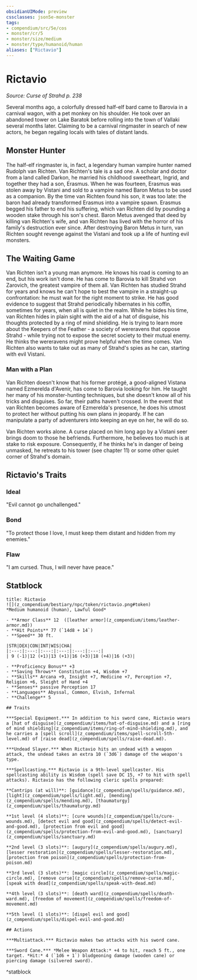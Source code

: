 ```yaml
---
obsidianUIMode: preview
cssclasses: json5e-monster
tags:
- compendium/src/5e/cos
- monster/cr/5
- monster/size/medium
- monster/type/humanoid/human
aliases: ["Rictavio"]
---
```

# Rictavio
*Source: Curse of Strahd p. 238*  

Several months ago, a colorfully dressed half-elf bard came to Barovia in a carnival wagon, with a pet monkey on his shoulder. He took over an abandoned tower on Lake Baratok before rolling into the town of Vallaki several months later. Claiming to be a carnival ringmaster in search of new actors, he began regaling locals with tales of distant lands.

## Monster Hunter

The half-elf ringmaster is, in fact, a legendary human vampire hunter named Rudolph van Richten. Van Richten's tale is a sad one. A scholar and doctor from a land called Darkon, he married his childhood sweetheart, Ingrid, and together they had a son, Erasmus. When he was fourteen, Erasmus was stolen away by Vistani and sold to a vampire named Baron Metus to be used as a companion. By the time van Richten found his son, it was too late: the baron had already transformed Erasmus into a vampire spawn. Erasmus begged his father to end his suffering, which van Richten did by pounding a wooden stake through his son's chest. Baron Metus avenged that deed by killing van Richten's wife, and van Richten has lived with the horror of his family's destruction ever since. After destroying Baron Metus in turn, van Richten sought revenge against the Vistani and took up a life of hunting evil monsters.

## The Waiting Game

Van Richten isn't a young man anymore. He knows his road is coming to an end, but his work isn't done. He has come to Barovia to kill Strahd von Zarovich, the greatest vampire of them all. Van Richten has studied Strahd for years and knows he can't hope to best the vampire in a straight-up confrontation: he must wait for the right moment to strike. He has good evidence to suggest that Strahd periodically hibernates in his coffin, sometimes for years, when all is quiet in the realm. While he bides his time, van Richten hides in plain sight with the aid of a hat of disguise, his thoughts protected by a ring of mind shielding. He is trying to learn more about the Keepers of the Feather - a society of wereravens that oppose Strahd - while trying not to expose the secret society to their mutual enemy. He thinks the wereravens might prove helpful when the time comes. Van Richten also wants to take out as many of Strahd's spies as he can, starting with evil Vistani.

### Man with a Plan

 Van Richten doesn't know that his former protégé, a good-aligned Vistana named Ezmerelda d'Avenir, has come to Barovia looking for him. He taught her many of his monster-hunting techniques, but she doesn't know all of his tricks and disguises. So far, their paths haven't crossed. In the event that van Richten becomes aware of Ezmerelda's presence, he does his utmost to protect her without putting his own plans in jeopardy. If he can manipulate a party of adventurers into keeping an eye on her, he will do so.

Van Richten works alone. A curse placed on him long ago by a Vistani seer brings doom to those he befriends. Furthermore, he believes too much is at stake to risk exposure. Consequently, if he thinks he's in danger of being unmasked, he retreats to his tower (see chapter 11) or some other quiet corner of Strahd's domain.

## Rictavio's Traits

### Ideal

"Evil cannot go unchallenged."

### Bond

"To protect those I love, I must keep them distant and hidden from my enemies."

### Flaw

"I am cursed. Thus, I will never have peace."

## Statblock

```ad-statblock
title: Rictavio
![](z_compendium/bestiary/npc/token/rictavio.png#token)
*Medium humanoid (human), Lawful Good*

- **Armor Class** 12  ([leather armor](z_compendium/items/leather-armor.md))
- **Hit Points** 77 (`14d8 + 14`)
- **Speed** 30 ft.

|STR|DEX|CON|INT|WIS|CHA|
|:---:|:---:|:---:|:---:|:---:|:---:|
| 9 (-1)|12 (+1)|13 (+1)|16 (+3)|18 (+4)|16 (+3)|

- **Proficiency Bonus** +3
- **Saving Throws** Constitution +4, Wisdom +7
- **Skills** Arcana +9, Insight +7, Medicine +7, Perception +7, Religion +6, Sleight of Hand +4
- **Senses** passive Perception 17
- **Languages** Abyssal, Common, Elvish, Infernal
- **Challenge** 5

## Traits

***Special Equipment.*** In addition to his sword cane, Rictavio wears a [hat of disguise](z_compendium/items/hat-of-disguise.md) and a [ring of mind shielding](z_compendium/items/ring-of-mind-shielding.md), and he carries a [spell scroll](z_compendium/items/spell-scroll-5th-level.md) of [raise dead](z_compendium/spells/raise-dead.md).

***Undead Slayer.*** When Rictavio hits an undead with a weapon attack, the undead takes an extra 10 (`3d6`) damage of the weapon's type.

***Spellcasting.*** Rictavio is a 9th-level spellcaster. His spellcasting ability is Wisdom (spell save DC 15, +7 to hit with spell attacks). Rictavio has the following cleric spells prepared:

**Cantrips (at will)**: [guidance](z_compendium/spells/guidance.md), [light](z_compendium/spells/light.md), [mending](z_compendium/spells/mending.md), [thaumaturgy](z_compendium/spells/thaumaturgy.md)

**1st level (4 slots)**: [cure wounds](z_compendium/spells/cure-wounds.md), [detect evil and good](z_compendium/spells/detect-evil-and-good.md), [protection from evil and good](z_compendium/spells/protection-from-evil-and-good.md), [sanctuary](z_compendium/spells/sanctuary.md)

**2nd level (3 slots)**: [augury](z_compendium/spells/augury.md), [lesser restoration](z_compendium/spells/lesser-restoration.md), [protection from poison](z_compendium/spells/protection-from-poison.md)

**3rd level (3 slots)**: [magic circle](z_compendium/spells/magic-circle.md), [remove curse](z_compendium/spells/remove-curse.md), [speak with dead](z_compendium/spells/speak-with-dead.md)

**4th level (3 slots)**: [death ward](z_compendium/spells/death-ward.md), [freedom of movement](z_compendium/spells/freedom-of-movement.md)

**5th level (1 slots)**: [dispel evil and good](z_compendium/spells/dispel-evil-and-good.md)

## Actions

***Multiattack.*** Rictavio makes two attacks with his sword cane.

***Sword Cane.*** *Melee Weapon Attack:* +4 to hit, reach 5 ft., one target. *Hit:* 4 (`1d6 + 1`) bludgeoning damage (wooden cane) or piercing damage (silvered sword).
```
^statblock